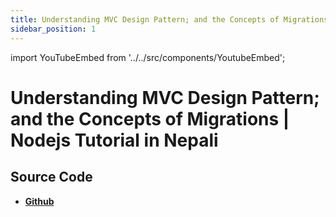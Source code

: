 ```yaml
---
title: Understanding MVC Design Pattern; and the Concepts of Migrations  | Nodejs Tutorial in Nepali
sidebar_position: 1
---
```


import YouTubeEmbed from '../../src/components/YoutubeEmbed';

# Understanding MVC Design Pattern; and the Concepts of Migrations  | Nodejs Tutorial in Nepali

<YouTubeEmbed videoId="uo6VkRH9WiA" />

## Source Code

- [**Github**](https://github.com/isarojdahal/node-js-workshop)